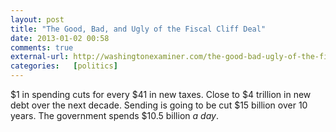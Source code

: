 ```yaml
---
layout: post  
title: "The Good, Bad, and Ugly of the Fiscal Cliff Deal"  
date: 2013-01-02 00:58  
comments: true  
external-url: http://washingtonexaminer.com/the-good-bad-ugly-of-the-fiscal-cliff-deal/article/2517273  
categories:   [politics]
---
```


$1 in spending cuts for every $41 in new taxes. Close to $4 trillion in new debt over the next decade. Sending is going to be cut $15 billion over 10 years. The government spends $10.5 billion *a day*.